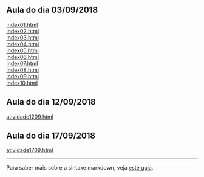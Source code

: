 ## Aula do dia 03/09/2018

[index01.html](basic/index01.html)<br>
[index02.html](basic/index02.html)<br>
[index03.html](basic/index03.html)<br>
[index04.html](basic/index04.html)<br>
[index05.html](basic/index05.html)<br>
[index06.html](basic/index06.html)<br>
[index07.html](basic/index07.html)<br>
[index08.html](basic/index08.html)<br>
[index09.html](basic/index09.html)<br>
[index10.html](basic/index10.html)<br>

## Aula do dia 12/09/2018

[atividade1209.html](d3_scale/atividade1209.html)<br>

## Aula do dia 17/09/2018

[atividade1709.html](d3_update/atividade1709.html)<br>

---

Para saber mais sobre a sintaxe markdown, veja [este guia](https://guides.github.com/features/mastering-markdown/).